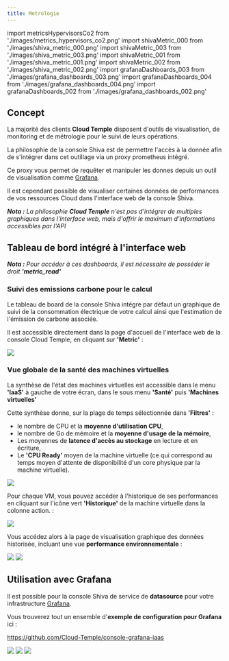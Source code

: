 ```yaml
---
title: Metrologie
---
```

import metricsHypervisorsCo2 from './images/metrics_hypervisors_co2.png'
import shivaMetric_000 from './images/shiva_metric_000.png'
import shivaMetric_003 from './images/shiva_metric_003.png'
import shivaMetric_001 from './images/shiva_metric_001.png'
import shivaMetric_002 from './images/shiva_metric_002.png'
import grafanaDashboards_003 from './images/grafana_dashboards_003.png'
import grafanaDashboards_004 from './images/grafana_dashboards_004.png'
import grafanaDashboards_002 from './images/grafana_dashboards_002.png'


## Concept

La majorité des clients __Cloud Temple__ disposent d'outils de visualisation, de monitoring et de métrologie pour le suivi de leurs opérations.

La philosophie de la console Shiva est de permettre l'accès à la donnée afin de s'intégrer dans cet outillage via un proxy prometheus intégré.

Ce proxy vous permet de requêter et manipuler les donnes depuis un outil de visualisation comme [Grafana](https://grafana.com).

Il est cependant possible de visualiser certaines données de performances de vos ressources Cloud dans l'interface web de la console Shiva.

*__Nota :__ La philosophie __Cloud Temple__ n'est pas d'intégrer de multiples graphiques dans l'interface web, mais d'offrir le maximum d'informations accessibles par l'API*

## Tableau de bord intégré à l'interface web

*__Nota :__ Pour accéder à ces dashboards, il est nécessaire de posséder le droit __'metric_read'__*

### Suivi des emissions carbone pour le calcul

Le tableau de board de la console Shiva intègre par défaut un graphique de suivi de la consommation électrique de votre calcul ainsi que l'estimation
de l'émission de carbone associée.

Il est accessible directement dans la page d'accueil de l'interface web de la console Cloud Temple, en cliquant sur __'Metric'__ :

<img src={metricsHypervisorsCo2} />

### Vue globale de la santé des machines virtuelles

La synthèse de l'état des machines virtuelles est accessible dans le menu __'IaaS'__ à gauche de votre écran, dans le sous menu __'Santé'__ puis __'Machines virtuelles'__

Cette synthèse donne, sur la plage de temps sélectionnée dans __'Filtres'__ :

- le nombre de CPU et la __moyenne d'utilisation CPU__,
- le nombre de Go de mémoire et la __moyenne d'usage de la mémoire__,
- Les moyennes de __latence d'accès au stockage__ en lecture et en écriture,
- Le __'CPU Ready'__ moyen de la machine virtuelle (ce qui correspond au temps moyen d'attente de disponibilité d'un core physique par la machine virtuelle).

<img src={shivaMetric_000} />

Pour chaque VM, vous pouvez accéder à l'historique de ses performances en cliquant sur l'icône vert __'Historique'__ de la machine virtuelle dans la colonne action. :

<img src={shivaMetric_003} />

Vous accédez alors à la page de visualisation graphique des données historisée, incluant une vue __performance environnementale__ :

<img src={shivaMetric_001} />

<img src={shivaMetric_002} />

## Utilisation avec __Grafana__

Il est possible pour la console Shiva de service de __datasource__ pour votre infrastructure [Grafana](https://grafana.com).

Vous trouverez tout un ensemble d'__exemple de configuration pour Grafana__ ici :

https://github.com/Cloud-Temple/console-grafana-iaas

<img src={grafanaDashboards_003} />

<img src={grafanaDashboards_004} />

<img src={grafanaDashboards_002} />
